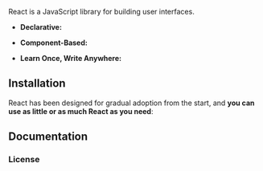 React is a JavaScript library for building user interfaces.

* **Declarative:** 


* **Component-Based:** 


* **Learn Once, Write Anywhere:** 


## Installation

React has been designed for gradual adoption from the start, and **you can use as little or as much React as you need**:

## Documentation


### License

